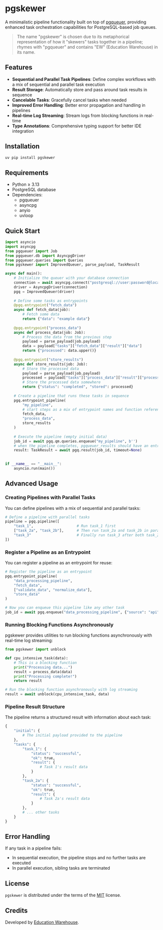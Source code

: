 
# pgskewer

A minimalistic pipeline functionality built on top of [pgqueuer](https://github.com/educationwarehouse/pgqueuer), providing enhanced task orchestration capabilities for PostgreSQL-based job queues.

> The name "pgskewer" is chosen due to its metaphorical representation of how it "skewers" tasks together in a pipeline; 
> rhymes with "pgqueuer" and contains "EW" (Education Warehouse) in its name.

## Features

- **Sequential and Parallel Task Pipelines**: Define complex workflows with a mix of sequential and parallel task execution
- **Result Storage**: Automatically store and pass around task results in sequence
- **Cancelable Tasks**: Gracefully cancel tasks when needed
- **Improved Error Handling**: Better error propagation and handling in pipelines
- **Real-time Log Streaming**: Stream logs from blocking functions in real-time
- **Type Annotations**: Comprehensive typing support for better IDE integration

## Installation

```bash
uv pip install pgskewer
```

## Requirements

- Python ≥ 3.13
- PostgreSQL database
- Dependencies:
  - pgqueuer
  - asyncpg
  - anyio
  - uvloop

## Quick Start

```python
import asyncio
import asyncpg
from pgqueuer import Job
from pgqueuer.db import AsyncpgDriver
from pgqueuer.queries import Queries
from pgskewer import ImprovedQueuer, parse_payload, TaskResult

async def main():
    # Initialize the queuer with your database connection
    connection = await asyncpg.connect("postgresql://user:password@localhost/dbname")
    driver = AsyncpgDriver(connection)
    pgq = ImprovedQueuer(driver)
    
    # Define some tasks as entrypoints
    @pgq.entrypoint("fetch_data")
    async def fetch_data(job):
        # Fetch some data
        return {"data": "example data"}
    
    @pgq.entrypoint("process_data")
    async def process_data(job: Job):
        # Process the data from the previous step
        payload = parse_payload(job.payload)
        data = payload["tasks"]["fetch_data"]["result"]["data"]
        return {"processed": data.upper()}
    
    @pgq.entrypoint("store_results")
    async def store_results(job: Job):
        # Store the processed data
        payload = parse_payload(job.payload)
        processed = payload["tasks"]["process_data"]["result"]["processed"]
        # Store the processed data somewhere
        return {"status": "completed", "stored": processed}
    
    # Create a pipeline that runs these tasks in sequence
    pgq.entrypoint_pipeline(
        "my_pipeline",
        # start steps as a mix of entrypoint names and function references:
        fetch_data,
        "process_data",
        store_results
    )
    
    # Execute the pipeline (empty initial data)
    job_id = await pgq.qm.queries.enqueue("my_pipeline", b'')
    # when the pipeline completes, pgqueuer_results should have an entry for this job_id:
    result: TaskResult = await pgq.result(job_id, timeout=None)
    
    
if __name__ == "__main__":
    asyncio.run(main())
```

## Advanced Usage

### Creating Pipelines with Parallel Tasks

You can define pipelines with a mix of sequential and parallel tasks:

```python
# Define a pipeline with parallel tasks
pipeline = pgq.pipeline([
    "task_1",                    # Run task_1 first
    ["task_2a", "task_2b"],      # Then run task_2a and task_2b in parallel
    "task_3"                     # Finally run task_3 after both task_2a and task_2b complete
])
```

### Register a Pipeline as an Entrypoint

You can register a pipeline as an entrypoint for reuse:

```python
# Register the pipeline as an entrypoint
pgq.entrypoint_pipeline(
    "data_processing_pipeline",
    "fetch_data",
    ["validate_data", "normalize_data"],
    "store_data"
)

# Now you can enqueue this pipeline like any other task
job_id = await pgq.enqueue("data_processing_pipeline", {"source": "api"})
```

### Running Blocking Functions Asynchronously

pgskewer provides utilities to run blocking functions asynchronously with real-time log streaming:

```python
from pgskewer import unblock

def cpu_intensive_task(data):
    # This is a blocking function
    print("Processing data...")
    result = process_data(data)
    print("Processing complete!")
    return result

# Run the blocking function asynchronously with log streaming
result = await unblock(cpu_intensive_task, data)
```

### Pipeline Result Structure

The pipeline returns a structured result with information about each task:

```python
{
    "initial": {
        # The initial payload provided to the pipeline
    },
    "tasks": {
        "task_1": {
            "status": "successful",
            "ok": true,
            "result": {
                # Task 1's result data
            }
        },
        "task_2a": {
            "status": "successful",
            "ok": true,
            "result": {
                # Task 2a's result data
            }
        },
        # ... other tasks
    }
}
```

## Error Handling

If any task in a pipeline fails:
- In sequential execution, the pipeline stops and no further tasks are executed
- In parallel execution, sibling tasks are terminated

## License

`pgskewer` is distributed under the terms of the [MIT](https://spdx.org/licenses/MIT.html) license.

## Credits

Developed by [Education Warehouse](https://educationwarehouse.nl/).